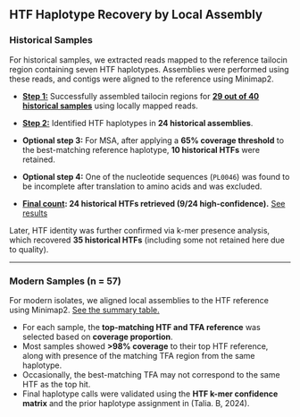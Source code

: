 ## HTF Haplotype Recovery by Local Assembly

### Historical Samples

For historical samples, we extracted reads mapped to the reference tailocin region containing seven HTF haplotypes. Assemblies were performed using these reads, and contigs were aligned to the reference using Minimap2.

- [**Step 1:**](https://github.com/JiajunCui-jjc/HTF_OBC_historical_analysis/tree/6283a4b76c4be91fd127ae36e1751565d91d751e/scripts/step1_HTFhaplotypes/step1.1_HTF_bylocalassembly/historical40/step1_extractreadsfrom46h) Successfully assembled tailocin regions for **[29 out of 40 historical samples](https://github.com/JiajunCui-jjc/HTF_OBC_historical_analysis/blob/1d83183b8e188945862609aa0d7e956b8eb24402/results/step1_HTFhaplotypes/step1.1_HTF_bylocalassembly/historical46paf/mappings/samples29withcontigs.txt)** using locally mapped reads.

- [**Step 2:**](https://github.com/JiajunCui-jjc/HTF_OBC_historical_analysis/tree/dbe9a96fada18c8a308773c4212635b4d7dcb03e/scripts/step1_HTFhaplotypes/step1.1_HTF_bylocalassembly/historical40/step2_assembly) Identified HTF haplotypes in **24 historical assemblies**.

- **Optional step 3:** For MSA, after applying a **65% coverage threshold** to the best-matching reference haplotype, **10 historical HTFs** were retained.

- **Optional step 4:** One of the nucleotide sequences (`PL0046`) was found to be incomplete after translation to amino acids and was excluded.  

- **[Final count](https://github.com/JiajunCui-jjc/HTF_OBC_historical_analysis/blob/dbe9a96fada18c8a308773c4212635b4d7dcb03e/scripts/step1_HTFhaplotypes/step1.1_HTF_bylocalassembly/historical40/step3_summarycovprop_topselect.sh):  24 historical HTFs retrieved (9/24 high-confidence).** [See results](https://github.com/JiajunCui-jjc/HTF_OBC_historical_analysis/blob/1d83183b8e188945862609aa0d7e956b8eb24402/results/step1_HTFhaplotypes/step1.1_HTF_bylocalassembly/historical46paf/mappings/h40_HTFhaplotype_bylocalassembly.txt)

Later, HTF identity was further confirmed via k-mer presence analysis, which recovered **35 historical HTFs** (including some not retained here due to quality).

---

### Modern Samples (n = 57)

For modern isolates, we aligned local assemblies to the HTF reference using Minimap2. [See the summary table.](https://github.com/JiajunCui-jjc/HTF_OBC_historical_analysis/blob/1d83183b8e188945862609aa0d7e956b8eb24402/results/step1_HTFhaplotypes/step1.1_HTF_bylocalassembly/modern57paf/modern57_HTFhaplotype_bylocalassembly.txt)

- For each sample, the **top-matching HTF and TFA reference** was selected based on **coverage proportion**.
- Most samples showed **>98% coverage** to their top HTF reference, along with presence of the matching TFA region from the same haplotype.
- Occasionally, the best-matching TFA may not correspond to the same HTF as the top hit.
- Final haplotype calls were validated using the **HTF k-mer confidence matrix** and the prior haplotype assignment in (Talia. B, 2024).
